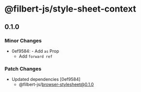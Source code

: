 # @filbert-js/style-sheet-context

## 0.1.0
### Minor Changes

- 0ef9584: - Add `as` Prop
  - Add `forward ref`

### Patch Changes

- Updated dependencies [0ef9584]
  - @filbert-js/browser-stylesheet@0.1.0
